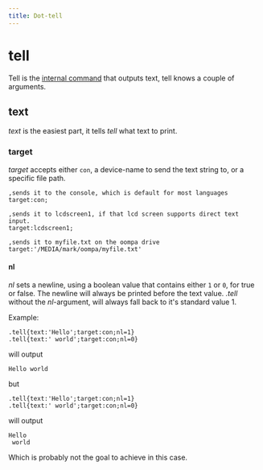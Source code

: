```yaml
---
title: Dot-tell
---
```




# tell

Tell is the [internal command](https://asccisl-org.github.io/docs/Commands/dot/) that outputs text, tell knows a couple of arguments.

## text

_text_ is the easiest part, it tells _tell_ what text to print. 

### target

_target_ accepts either `con`, a device-name to send the text string to, or a specific file path.

````
,sends it to the console, which is default for most languages
target:con;

,sends it to lcdscreen1, if that lcd screen supports direct text input.
target:lcdscreen1;

,sends it to myfile.txt on the oompa drive
target:'/MEDIA/mark/oompa/myfile.txt'
````

#### nl

*nl* sets a newline, using a boolean value that contains either `1` or `0`, for true or false. The newline will always be printed before the text value. *.tell* without the *nl*-argument, will always fall back to it's standard value 1.

Example:


```CiCIScript
.tell{text:'Hello';target:con;nl=1}
.tell{text:' world';target:con;nl=0}
```

will output 

```text
Hello world
```

but

```CiCIScript
.tell{text:'Hello';target:con;nl=1}
.tell{text:' world';target:con;nl=0}
```

will output 

```text
Hello
 world
```

Which is probably not the goal to achieve in this case.